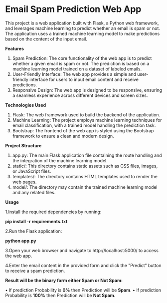# Email Spam Prediction Web App

This project is a web application built with Flask, a Python web framework, and leverages machine learning to predict whether an email is spam or not. The application uses a trained machine learning model to make predictions based on the content of the input email.

**Features**

1. Spam Prediction: The core functionality of the web app is to predict whether a given email is spam or not. The prediction is based on a machine learning model trained on a dataset of labeled emails.
2. User-Friendly Interface: The web app provides a simple and user-friendly interface for users to input email content and receive predictions.
3. Responsive Design: The web app is designed to be responsive, ensuring a seamless experience across different devices and screen sizes.

**Technologies Used**

1. Flask: The web framework used to build the backend of the application.
2. Machine Learning: The project employs machine learning techniques for email classification, with a trained model handling the prediction task.
3. Bootstrap: The frontend of the web app is styled using the Bootstrap framework to ensure a clean and modern design.

**Project Structure**

1. app.py: The main Flask application file containing the route handling and the integration of the machine learning model.
2. static/: This directory contains static assets such as CSS files, images, or JavaScript files.
3. templates/: The directory contains HTML templates used to render the web pages.
4. model/: The directory may contain the trained machine learning model and any related files.

**Usage**

1.Install the required dependencies by running:

**pip install -r requirements.txt**

2.Run the Flask application:

**python app.py**

3.Open your web browser and navigate to http://localhost:5000/ to access the web app.

4.Enter the email content in the provided form and click the "Predict" button to receive a spam prediction.

**Result will be the binary form either Spam or Not Spam:**

• If prediction Probability is **0%** then Prediction will be **Spam**.
• If prediction Probability is **100%** then Prediction will be **Not Spam**.
